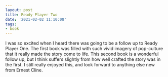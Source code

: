 ```yaml
---
layout: post
title: Ready Player Two
date: '2021-02-02 11:10:08'
tags:
- book
---
```


I was so excited when I heard there was going to be a follow up to Ready Player One. The first book was filled with such vivid imagery of pop-culture that it really made the story come to life. This second book is a wonderful follow up, but I think suffers slightly from how well crafted the story was in the first. I still really enjoyed this, and look forward to anything else new from Ernest Cline.


